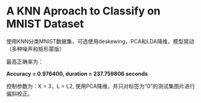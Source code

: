 # A KNN Aproach to Classify on MNIST Dataset

使用KNN分类MNIST数据集，可选使用deskewing，PCA和LDA降维，模型晃动（多种噪声和矩形蒙版）

最高正确率为：

**Accuracy = 0.976400, duration = 237.759806 seconds** 

控制参数为：K = 3，L = L2, 使用PCA降维，并只对标签为“0”的测试集图片进行偏斜校正。

